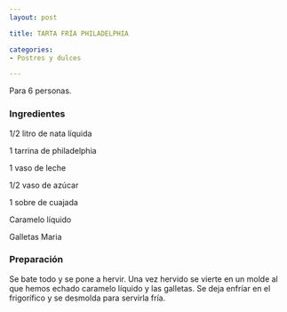 ```yaml
---
layout: post

title: TARTA FRÍA PHILADELPHIA

categories:
- Postres y dulces

---
```

Para 6 personas.

<h3>Ingredientes</h3>

1/2 litro de nata líquida

1 tarrina de philadelphia

1 vaso de leche

1/2 vaso de azúcar

1 sobre de cuajada

Caramelo líquido

Galletas Maria

<h3>Preparación</h3>

Se bate todo y se pone a hervir. Una vez hervido se vierte en un molde al que hemos echado caramelo líquido y las galletas. Se deja enfríar en el frigorífico y se desmolda para servirla fría.